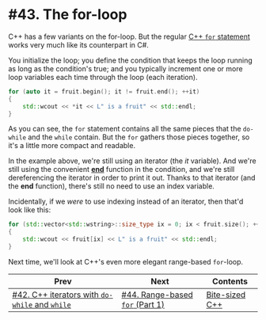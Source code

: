 # #43. The for-loop

C++ has a few variants on the for-loop. But the regular [C++ `for` statement](https://docs.microsoft.com/cpp/cpp/for-statement-cpp) works very much like its counterpart in C#.

You initialize the loop; you define the condition that keeps the loop running as long as the condition's true; and you typically increment one or more loop variables each time through the loop (each iteration).

```cpp
for (auto it = fruit.begin(); it != fruit.end(); ++it)
{
    std::wcout << *it << L" is a fruit" << std::endl;
}
```

As you can see, the `for` statement contains all the same pieces that the `do-while` and the `while` contain. But the `for` gathers those pieces together, so it's a little more compact and readable.

In the example above, we're still using an iterator (the *it* variable). And we're still using the convenient [**end**](https://docs.microsoft.com/cpp/standard-library/vector-class#end) function in the condition, and we're still dereferencing the iterator in order to print it out. Thanks to that iterator (and the **end** function), there's still no need to use an index variable.

Incidentally, if we *were* to use indexing instead of an iterator, then that'd look like this:

```cpp
for (std::vector<std::wstring>::size_type ix = 0; ix < fruit.size(); ++ix)
{
    std::wcout << fruit[ix] << L" is a fruit" << std::endl;
}
```

Next time, we'll look at C++'s even more elegant range-based `for`-loop.

|Prev|Next|Contents|
|-|-|-|
|[#42. C++ iterators with `do-while` and `while`](042.md)|[#44. Range-based `for` (Part 1)](044.md)|[Bite-sized C++](../README.md)|
